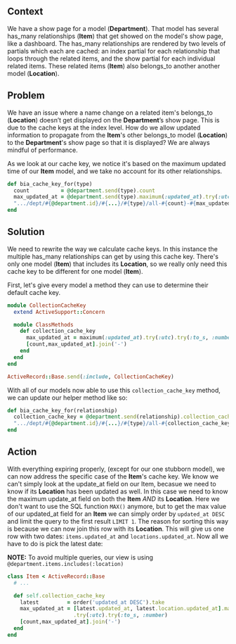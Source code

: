 ## Context

We have a show page for a model (**Department**). That model has several has_many relationships (**Item**) that get showed on the model's show page,
like a dashboard. The has_many relationships are rendered by two levels of partials which each are cached: an index
partial for each relationship that loops through the related items, and the show partial for each individual related items.
These related items (**Item**) also belongs_to another another model (**Location**).

## Problem

We have an issue where a name change on a related item's belongs_to (**Location**) doesn’t get displayed on the **Department**’s show page.
This is due to the cache keys at the index level. How do we allow updated information to propagate from the **Item**'s other belongs_to
model (**Location**) to the **Department**'s show page so that it is displayed? We are always mindful of performance.

As we look at our cache key, we notice it's based on the maximum updated time of our **Item** model, and we take no account for its other
relationships.

```ruby
def bia_cache_key_for(type)
  count          = @department.send(type).count
  max_updated_at = @department.send(type).maximum(:updated_at).try(:utc).try(:to_s, :number)
  ".../dept/#{@department.id}/#{...}/#{type}/all-#{count}-#{max_updated_at}"
end
```

## Solution

We need to rewrite the way we calculate cache keys. In this instance the multiple has_many relationships can get by using this cache key.
There's only one model (**Item**) that includes its **Location**, so we really only need this cache key to be different for one
model (**Item**).

First, let's give every model a method they can use to determine their default cache key.

```ruby
module CollectionCacheKey
  extend ActiveSupport::Concern

  module ClassMethods
    def collection_cache_key
      max_updated_at = maximum(:updated_at).try(:utc).try(:to_s, :number)
      [count,max_updated_at].join('-')
    end
  end
end

ActiveRecord::Base.send(:include, CollectionCacheKey)
```

With all of our models now able to use this ```collection_cache_key``` method, we can update our helper method like so:

```ruby
def bia_cache_key_for(relationship)
  collection_cache_key = @department.send(relationship).collection_cache_key
  ".../dept/#{@department.id}/#{...}/#{type}/all-#{collection_cache_key}"
end
```

## Action

With everything expiring properly, (except for our one stubborn model), we can now address the specific case of the **Item**'s cache key.
We know we can't simply look at the update_at field on our Item, becasue we need to know if its **Location** has been updated as well.
In this case we need to know the maximum update_at field on both the **Item** *AND* its **Location**. Here we don't want to use the SQL
function `MAX()` anymore, but to get the max value of our updated_at field for an **Item** we can simply order by `updated_at DESC` and limit
the query to the first result `LIMIT 1`. The reason for sorting this way is because we can now join this row with its **Location**.
This will give us one row with two dates: `items.updated_at` and `locations.updated_at`. Now all we have to do is pick the latest date:

**NOTE:** To avoid multiple queries, our view is using `@department.items.includes(:location)`

```ruby
class Item < ActiveRecord::Base
  # ...

  def self.collection_cache_key
    latest         = order('updated_at DESC').take
    max_updated_at = [latest.updated_at, latest.location.updated_at].max
                     .try(:utc).try(:to_s, :number)
    [count,max_updated_at].join('-')
  end
end
```


